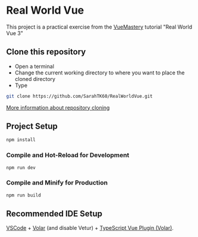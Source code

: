 # Real World Vue

This project is a practical exercise from the [VueMastery](https://www.vuemastery.com/) tutorial "Real World Vue 3"

## Clone this repository

- Open a terminal
- Change the current working directory to where you want to place the cloned directory
- Type

```sh
git clone https://github.com/SarahTK60/RealWorldVue.git
```

[More information about repository cloning](https://docs.github.com/en/repositories/creating-and-managing-repositories/cloning-a-repository)

## Project Setup

```sh
npm install
```

### Compile and Hot-Reload for Development

```sh
npm run dev
```

### Compile and Minify for Production

```sh
npm run build
```

## Recommended IDE Setup

[VSCode](https://code.visualstudio.com/) + [Volar](https://marketplace.visualstudio.com/items?itemName=Vue.volar) (and disable Vetur) + [TypeScript Vue Plugin (Volar)](https://marketplace.visualstudio.com/items?itemName=Vue.vscode-typescript-vue-plugin).
